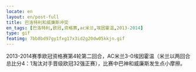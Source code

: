 ```yaml
---
locate: en
layout: en/post-full
title: 巴洛特利和威廉斯冲突
en_tags: [巴洛特利,欧冠,资格赛,ac米兰,埃因霍温,2013-2014]
type: gif
featimg: 7bb8bd97gy1fxg17x3id2g20dw05kkjn.gif
---
```

2013-2014赛季欧冠资格赛第4轮第二回合，AC米兰3-0埃因霍温（米兰以两回合总比分4：1淘汰对手晋级欧冠32强正赛），比赛中巴神和威廉斯发生点小摩擦。